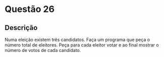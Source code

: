 # Questão 26

## Descrição
Numa eleição existem três candidatos. Faça um programa que peça o número total de eleitores. Peça para cada
eleitor votar e ao final mostrar o número de votos de cada candidato.
